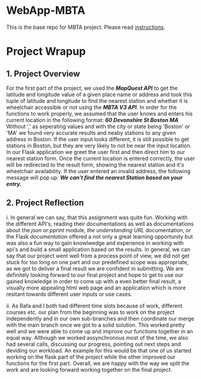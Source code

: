 # WebApp-MBTA
 This is the base repo for MBTA project. Please read [instructions](instructions.md). 


# Project Wrapup 
## 1. Project Overview 
For the first part of the project, we used the ***MapQuest API*** to get the latitude and longitude value of a given place name or address and took this tuple of latitude and longitude to find the nearest station and whether it is wheelchair accessible or not using the ***MBTA V3 API***.
In order for the functions to work properly, we assumed that the user knows and enters his current location in the following format: ***60 Devonshire St Boston MA*** Without ',' as seperating values and with the city or state being 'Boston' or 'MA' we found very accurate results and neaby stations to any given address in Boston. If the user input looks different, it is still possible to get stations in Boston, but they are very likely to not be near the input location. In our Flask application we greet the user first and then direct him to our nearest station form. Once the current location is entered correctly, the user will be redirected to the result form, showing the nearest station and it's wheelchair availability. If the user entered an invalid address, the following message will pop up: ***We can't find the nearest Station based on your entry.***

## 2. Project Reflection

i. In general we can say, that this assignment was quite fun. Working with the different API's, reading their documentations as well as documentations about the *json* or *pprint* module, *the understanding URL* documentation, or the Flask *documentation* offered a not only a great learning opportunity but was also a fun way to gain knowlwedge and experience in working with api's and build a small application based on the results. In general, we can say that our project went well from a process point of view, we did not get stuck for too long on one part and our predefined scope was appropriate, as we got to deliver a final result we are confident in submitting. We are definitely looking forward to our final project and hope to get to use our gained knowledge in order to come up with a even better final result, a visually more appealing html web page and an application which is more resitant towards different user inputs or use cases. 

ii. As Rafa and I both had different time slots because of work, different courses etc. our plan from the beginning was to work on the project independently and in our own sub-branches and then coordinate our merge with the main branch once we got to a solid solution. This worked pretty well and we were able to come up and improve our functions together in an equal way. Although we worked assynchronous most of the time, we also had several calls, discussing our progress, pointing out next steps and deviding our workload. An example for this would be that one of us started working on the flask part of the project while the other improved our functions for the first part. Overall, we are happy with the way we split the work and are looking forward working together on the final project. 